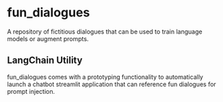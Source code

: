 # fun_dialogues
A repository of fictitious dialogues that can be used to train language models or augment prompts.

## LangChain Utility
fun_dialogues comes with a prototyping functionality to automatically launch a chatbot streamlit application that can reference fun dialogues for prompt injection. 



